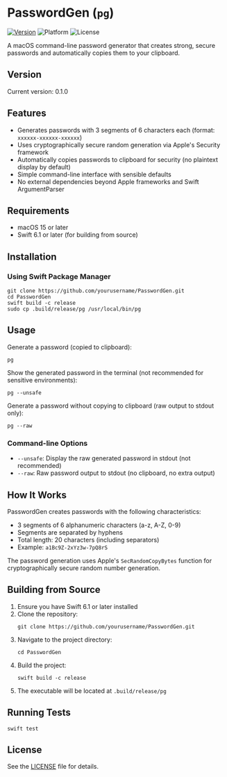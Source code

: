 # PasswordGen (`pg`)

[![Version](https://img.shields.io/badge/version-0.1.0-4eaeff.svg)](https://github.com/patflynn90/PasswordGen/releases/tag/v0.1.0) ![Platform](https://img.shields.io/badge/platform-macOS-31de6e.svg) ![License](https://img.shields.io/github/license/patflynn90/PasswordGen?color=e96658)

A macOS command-line password generator that creates strong, secure passwords and automatically copies them to your clipboard.

## Version

Current version: 0.1.0

## Features

- Generates passwords with 3 segments of 6 characters each (format: `xxxxxx-xxxxxx-xxxxxx`)
- Uses cryptographically secure random generation via Apple's Security framework
- Automatically copies passwords to clipboard for security (no plaintext display by default)
- Simple command-line interface with sensible defaults
- No external dependencies beyond Apple frameworks and Swift ArgumentParser

## Requirements

- macOS 15 or later
- Swift 6.1 or later (for building from source)

## Installation

### Using Swift Package Manager

```
git clone https://github.com/yourusername/PasswordGen.git
cd PasswordGen
swift build -c release
sudo cp .build/release/pg /usr/local/bin/pg
```

## Usage

Generate a password (copied to clipboard):

```
pg
```

Show the generated password in the terminal (not recommended for sensitive environments):

```
pg --unsafe
```

Generate a password without copying to clipboard (raw output to stdout only):

```
pg --raw
```

### Command-line Options

- `--unsafe`: Display the raw generated password in stdout (not recommended)
- `--raw`: Raw password output to stdout (no clipboard, no extra output)

## How It Works

PasswordGen creates passwords with the following characteristics:
- 3 segments of 6 alphanumeric characters (a-z, A-Z, 0-9)
- Segments are separated by hyphens
- Total length: 20 characters (including separators)
- Example: `a1Bc9Z-2xYz3w-7pQ8rS`

The password generation uses Apple's `SecRandomCopyBytes` function for cryptographically secure random number generation.

## Building from Source

1. Ensure you have Swift 6.1 or later installed
2. Clone the repository:
   ```
   git clone https://github.com/yourusername/PasswordGen.git
   ```
3. Navigate to the project directory:
   ```
   cd PasswordGen
   ```
4. Build the project:
   ```
   swift build -c release
   ```
5. The executable will be located at `.build/release/pg`

## Running Tests

```
swift test
```

## License

See the [LICENSE](LICENSE) file for details.
